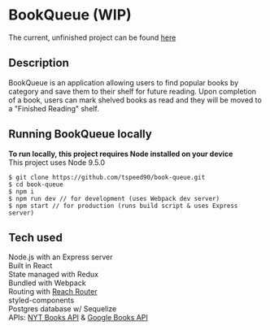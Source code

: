 # BookQueue (WIP)

The current, unfinished project can be found [here](https://book-queue.herokuapp.com)

## Description

BookQueue is an application allowing users to find popular books by category and save them to their shelf for future reading. Upon completion of a book, users can mark shelved books as read and they will be moved to a "Finished Reading" shelf.

## Running BookQueue locally

**To run locally, this project requires Node installed on your device**  
This project uses Node 9.5.0

```
$ git clone https://github.com/tspeed90/book-queue.git
$ cd book-queue
$ npm i
$ npm run dev // for development (uses Webpack dev server)
$ npm start // for production (runs build script & uses Express server)
```

## Tech used

Node.js with an Express server  
Built in React  
State managed with Redux  
Bundled with Webpack  
Routing with [Reach Router](https://reach.tech/router)  
styled-components  
Postgres database w/ Sequelize  
APIs: [NYT Books API](https://developer.nytimes.com/books_api.json) & [Google Books API](https://developers.google.com/books/docs/overview)
